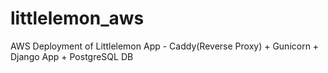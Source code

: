 # littlelemon_aws
AWS Deployment of Littlelemon App - Caddy(Reverse Proxy) + Gunicorn + Django App + PostgreSQL DB
